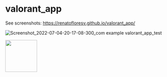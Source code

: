 # valorant_app

See screenshots:
https://renatofloresv.github.io/valorant_app/

![Screenshot_2022-07-04-20-17-08-300_com example valorant_app_test](https://user-images.githubusercontent.com/68215023/177451805-0de91b21-cce0-4338-a61b-48e353f921ae.jpg) 

<img src="https://user-images.githubusercontent.com/68215023/177451805-0de91b21-cce0-4338-a61b-48e353f921ae.jpg" style=" width:100px ; height:100px " />
